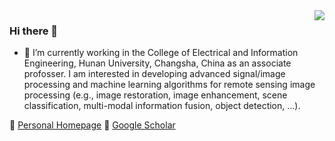 <img align="right" src="https://github-readme-stats.vercel.app/api?username=PuhongDuan&show_icons=true&icon_color=805AD5&text_color=718096&bg_color=ffffff&hide_title=true" />

### Hi there 👋


- 👀  I’m currently working in the College of Electrical and Information Engineering, Hunan University, Changsha, China as an associate profosser. I am interested in developing advanced signal/image processing and machine learning algorithms for remote sensing image processing (e.g., image restoration, image enhancement, scene classification, multi-modal information fusion,  object detection, ...). 

🔗 [Personal Homepage](https://puhongduan.github.io/) 🔗 [Google Scholar](https://scholar.google.ch/citations?user=IYUlx_8AAAAJ&hl=en)
